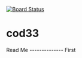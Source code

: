 [![Board Status](https://dev.azure.com/haneniznet/708db97b-98bb-45e3-bbfe-eb9a8e99027e/b2a70185-fbb0-4197-ac4b-cf654523b74d/_apis/work/boardbadge/fea3f9a9-c81e-4237-9bf0-48190e51086f)](https://dev.azure.com/haneniznet/708db97b-98bb-45e3-bbfe-eb9a8e99027e/_boards/board/t/b2a70185-fbb0-4197-ac4b-cf654523b74d/Microsoft.RequirementCategory)
# cod33
Read Me --------------
First
